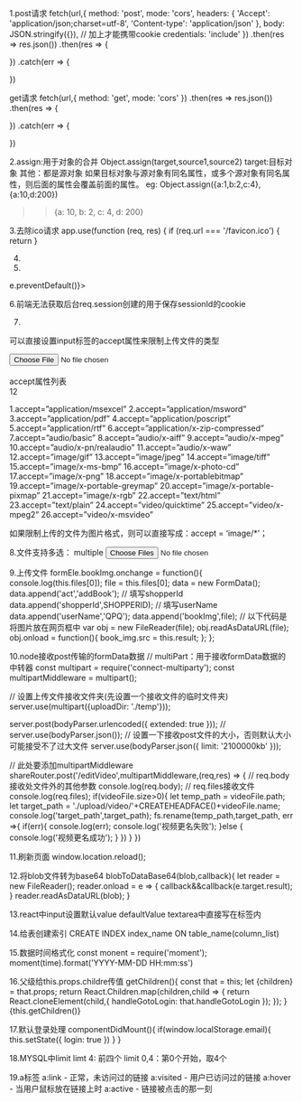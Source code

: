 1.post请求
fetch(url,{
  method: 'post',
  mode: 'cors',
  headers: {
    'Accept': 'application/json;charset=utf-8',
    'Content-type': 'application/json'
  },
  body: JSON.stringify({}),
  // 加上才能携带cookie
  credentials: 'include'
})
.then(res => res.json())
.then(res => {

})
.catch(err => {

})

get请求
fetch(url,{
  method: 'get',
  mode: 'cors'
})
.then(res => res.json())
.then(res => {

})
.catch(err => {

})

2.assign:用于对象的合并
Object.assign(target,source1,source2)
  target:目标对象
  其他：都是源对象
  如果目标对象与源对象有同名属性，或多个源对象有同名属性，则后面的属性会覆盖前面的属性。
eg: Object.assign({a:1,b:2,c:4},{a:10,d:200})
>>{a: 10, b: 2, c: 4, d: 200}

3.去除ico请求
app.use(function (req, res) {
 if (req.url === '/favicon.ico') {
 return
 }

 4.

 5.
 <form method="post" onSubmit={(e) => e.preventDefault()}> 

 6.前端无法获取后台req.session创建的用于保存sessionId的cookie
 
 7.
 可以直接设置input标签的accept属性来限制上传文件的类型

<input type="file" accept="application/msword" ><br><br>accept属性列表<br>12

1.accept=”application/msexcel”
2.accept=”application/msword”
3.accept=”application/pdf”
4.accept=”application/poscript”
5.accept=”application/rtf”
6.accept=”application/x-zip-compressed”
7.accept=”audio/basic”
8.accept=”audio/x-aiff”
9.accept=”audio/x-mpeg”
10.accept=”audio/x-pn/realaudio”
11.accept=”audio/x-waw”
12.accept=”image/gif”
13.accept=”image/jpeg”
14.accept=”image/tiff”
15.accept=”image/x-ms-bmp”
16.accept=”image/x-photo-cd”
17.accept=”image/x-png”
18.accept=”image/x-portablebitmap”
19.accept=”image/x-portable-greymap”
20.accept=”image/x-portable-pixmap”
21.accept=”image/x-rgb”
22.accept=”text/html”
23.accept=”text/plain”
24.accept=”video/quicktime”
25.accept=”video/x-mpeg2”
26.accept=”video/x-msvideo”

如果限制上传的文件为图片格式，则可以直接写成：accept = ‘image/*’；

8.文件支持多选： multiple
<input type="file" id="multifile" multiple size="80"/>

9.上传文件
formEle.bookImg.onchange = function(){
  console.log(this.files[0]);
  file = this.files[0];
  data = new FormData();
  data.append('act','addBook');
  // 填写shopperId
  data.append('shopperId',SHOPPERID);
  // 填写userName
  data.append('userName','QPQ');
  data.append('bookImg',file);
  // 以下代码是将图片放在网页框中
  var obj = new FileReader(file);
  obj.readAsDataURL(file);
  obj.onload = function(){
    book_img.src = this.result;
  };
};

10.node接收post传输的formData数据
// multiPart：用于接收formData数据的中转器
const multipart = require('connect-multiparty');
const multipartMiddleware = multipart();

// 设置上传文件接收文件夹(先设置一个接收文件的临时文件夹)
server.use(multipart({uploadDir: './temp'}));

server.post(bodyParser.urlencoded({ extended: true }));
// server.use(bodyParser.json());
// 设置一下接收post文件的大小，否则默认大小可能接受不了过大文件
server.use(bodyParser.json({ limit: '2100000kb' }));

// 此处要添加multipartMiddleware
shareRouter.post('/editVideo',multipartMiddleware,(req,res) => {
  // req.body接收处文件外的其他参数
  console.log(req.body);
  // req.files接收文件
  console.log(req.files);
  if(videoFile.size>0){
    let temp_path = videoFile.path;
    let target_path = './upload/video/'+CREATEHEADFACE()+videoFile.name;
    console.log('target_path',target_path);
    <!-- 改文件名 -->
    fs.rename(temp_path,target_path, err =>{
      if(err){
        console.log(err);
        console.log('视频更名失败');
      }else {
        console.log('视频更名成功');
      }
    })
  }
})

11.刷新页面
window.location.reload();

12.将blob文件转为base64
blobToDataBase64(blob,callback){
  let reader = new FileReader();
  reader.onload = e => {
    callback&&callback(e.target.result);
  }
  reader.readAsDataURL(blob);
}

13.react中input设置默认value
  defaultValue
textarea中直接写在标签内

14.给表创建索引
CREATE INDEX index_name ON table_name(column_list)

15.数据时间格式化
const monent = require('moment');
moment(time).format('YYYY-MM-DD HH:mm:ss')

16.父级给this.props.childre传值
getChildren(){
  const that = this;
  let {children} = that.props;
  return React.Children.map(children,child => {
    return React.cloneElement(child,{
      handleGotoLogin: that.handleGotoLogin
    });
  });
}
{this.getChildren()}

17.默认登录处理
componentDidMount(){
  if(window.localStorage.email){
    this.setState({
      login: true
    })
  }
}

18.MYSQL中limit
limt 4: 前四个
limit 0,4：第0个开始，取4个

19.a标签
a:link - 正常，未访问过的链接
a:visited - 用户已访问过的链接
a:hover - 当用户鼠标放在链接上时
a:active - 链接被点击的那一刻

